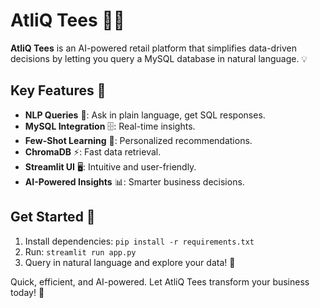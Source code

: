 
# AtliQ Tees 🎉👕

**AtliQ Tees** is an AI-powered retail platform that simplifies data-driven decisions by letting you query a MySQL database in natural language. 💡

## Key Features 🚀
- **NLP Queries** 🧠: Ask in plain language, get SQL responses.
- **MySQL Integration** 🗄️: Real-time insights.
- **Few-Shot Learning** 🤖: Personalized recommendations.
- **ChromaDB** ⚡: Fast data retrieval.
- **Streamlit UI** 🖥️: Intuitive and user-friendly.
- **AI-Powered Insights** 📊: Smarter business decisions.

## Get Started 🚀
1. Install dependencies: `pip install -r requirements.txt`
2. Run: `streamlit run app.py`
3. Query in natural language and explore your data! 🎯

Quick, efficient, and AI-powered. Let AtliQ Tees transform your business today! 🌟
